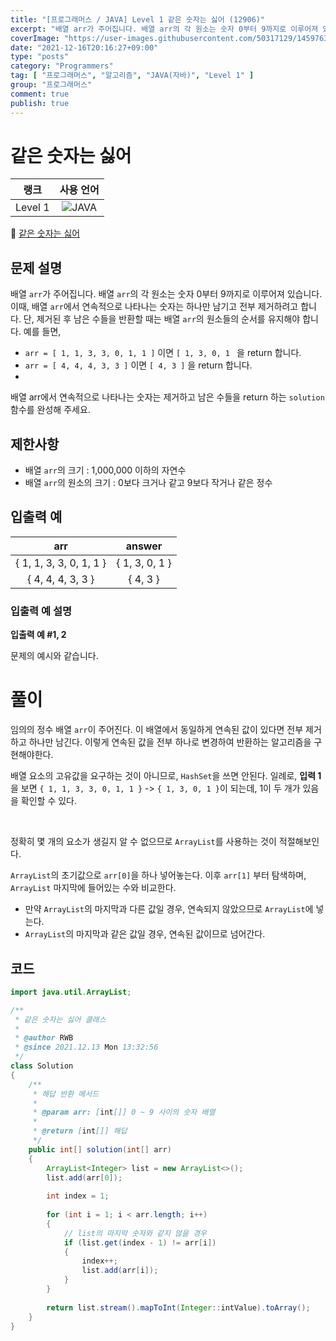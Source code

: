 ```yaml
---
title: "[프로그래머스 / JAVA] Level 1 같은 숫자는 싫어 (12906)"
excerpt: "배열 arr가 주어집니다. 배열 arr의 각 원소는 숫자 0부터 9까지로 이루어져 있습니다. 이때, 배열 arr에서 연속적으로 나타나는 숫자는 하나만 남기고 전부 제거하려고 합니다. 단, 제거된 후 남은 수들을 반환할 때는 배열 arr의 원소들의 순서를 유지해야 합니다."
coverImage: "https://user-images.githubusercontent.com/50317129/145976356-6b5d1430-31c0-4c34-829e-6be8f747ab19.png"
date: "2021-12-16T20:16:27+09:00"
type: "posts"
category: "Programmers"
tag: [ "프로그래머스", "알고리즘", "JAVA(자바)", "Level 1" ]
group: "프로그래머스"
comment: true
publish: true
---
```


# 같은 숫자는 싫어

|  랭크   |                                                      사용 언어                                                      |
| :-----: | :-----------------------------------------------------------------------------------------------------------------: |
| Level 1 | ![JAVA](https://shields.io/badge/java-JDK%2011-lightgray?logo=java&style=plastic&logoColor=white&labelColor=orange) |

🔗 [같은 숫자는 싫어](https://programmers.co.kr/learn/courses/30/lessons/12906)





## 문제 설명

배열 `arr`가 주어집니다. 배열 `arr`의 각 원소는 숫자 0부터 9까지로 이루어져 있습니다. 이때, 배열 `arr`에서 연속적으로 나타나는 숫자는 하나만 남기고 전부 제거하려고 합니다. 단, 제거된 후 남은 수들을 반환할 때는 배열 `arr`의 원소들의 순서를 유지해야 합니다. 예를 들면,

* `arr = [ 1, 1, 3, 3, 0, 1, 1 ]` 이면 `[ 1, 3, 0, 1 ` 을 return 합니다.
* `arr = [ 4, 4, 4, 3, 3 ]` 이면 `[ 4, 3 ]` 을 return 합니다.
* 
배열 arr에서 연속적으로 나타나는 숫자는 제거하고 남은 수들을 return 하는 `solution` 함수를 완성해 주세요.





## 제한사항

* 배열 `arr`의 크기 : 1,000,000 이하의 자연수
* 배열 `arr`의 원소의 크기 : 0보다 크거나 같고 9보다 작거나 같은 정수





## 입출력 예

|           arr           |     answer     |
| :---------------------: | :------------: |
| { 1, 1, 3, 3, 0, 1, 1 } | { 1, 3, 0, 1 } |
|    { 4, 4, 4, 3, 3 }    |    { 4, 3 }    |



### 입출력 예 설명

**입출력 예 #1, 2**

문제의 예시와 같습니다.










# 풀이

임의의 정수 배열 `arr`이 주어진다. 이 배열에서 동일하게 연속된 값이 있다면 전부 제거하고 하나만 남긴다. 이렇게 연속된 값을 전부 하나로 변경하여 반환하는 알고리즘을 구현해야한다.

배열 요소의 고유값을 요구하는 것이 아니므로, `HashSet`을 쓰면 안된다. 일례로, **입력 1**을 보면 `{ 1, 1, 3, 3, 0, 1, 1 }` -> `{ 1, 3, 0, 1 }`이 되는데, 1이 두 개가 있음을 확인할 수 있다.

<br />

정확히 몇 개의 요소가 생길지 알 수 없으므로 `ArrayList`를 사용하는 것이 적절해보인다.

`ArrayList`의 초기값으로 `arr[0]`을 하나 넣어놓는다. 이후 `arr[1]` 부터 탐색하며, `ArrayList` 마지막에 들어있는 수와 비교한다.

* 만약 `ArrayList`의 마지막과 다른 값일 경우, 연속되지 않았으므로 `ArrayList`에 넣는다.
* `ArrayList`의 마지막과 같은 값일 경우, 연속된 값이므로 넘어간다.





## 코드

``` java
import java.util.ArrayList;

/**
 * 같은 숫자는 싫어 클래스
 *
 * @author RWB
 * @since 2021.12.13 Mon 13:32:56
 */
class Solution
{
	/**
	 * 해답 반환 메서드
	 *
	 * @param arr: [int[]] 0 ~ 9 사이의 숫자 배열
	 *
	 * @return [int[]] 해답
	 */
	public int[] solution(int[] arr)
	{
		ArrayList<Integer> list = new ArrayList<>();
		list.add(arr[0]);
		
		int index = 1;
		
		for (int i = 1; i < arr.length; i++)
		{
			// list의 마지막 숫자와 같지 않을 경우
			if (list.get(index - 1) != arr[i])
			{
				index++;
				list.add(arr[i]);
			}
		}
		
		return list.stream().mapToInt(Integer::intValue).toArray();
	}
}
```
